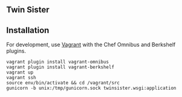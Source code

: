 Twin Sister
-----------

Installation
------------

For development, use [Vagrant](http://vagrantup.com) with the Chef Omnibus and Berkshelf plugins.

    vagrant plugin install vagrant-omnibus
    vagrant plugin install vagrant-berkshelf
    vagrant up
    vagrant ssh
    source env/bin/activate && cd /vagrant/src
    gunicorn -b unix:/tmp/gunicorn.sock twinsister.wsgi:application
